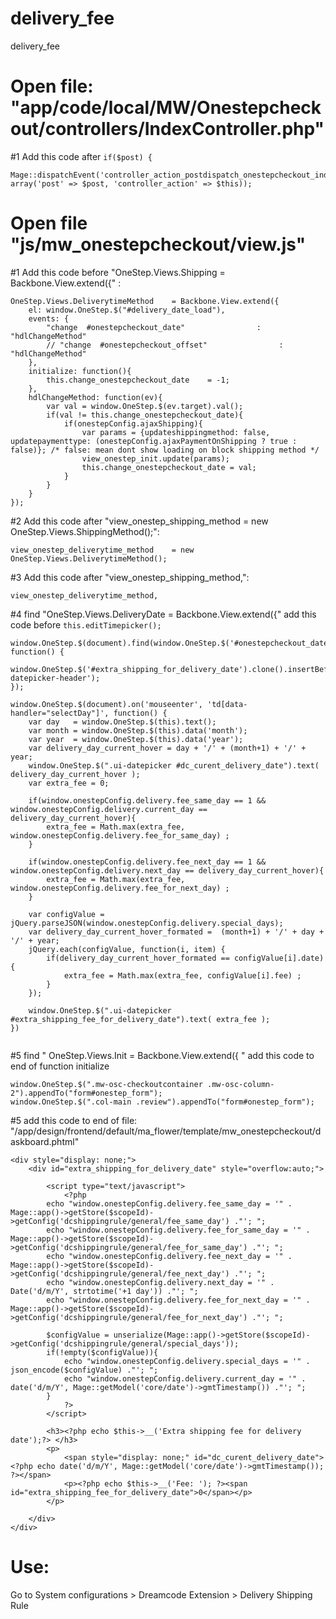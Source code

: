 # delivery_fee
delivery_fee

# Open file: "app/code/local/MW/Onestepcheckout/controllers/IndexController.php"

#1 Add this code after ` if($post) { `
```
Mage::dispatchEvent('controller_action_postdispatch_onestepcheckout_index_save', array('post' => $post, 'controller_action' => $this));
```


# Open file "js/mw_onestepcheckout/view.js"

#1 Add this code before "OneStep.Views.Shipping  = Backbone.View.extend({" :
```
OneStep.Views.DeliverytimeMethod    = Backbone.View.extend({
    el: window.OneStep.$("#delivery_date_load"),
    events: {
        "change  #onestepcheckout_date"                : "hdlChangeMethod"
        // "change  #onestepcheckout_offset"                : "hdlChangeMethod"
    },
    initialize: function(){
        this.change_onestepcheckout_date    = -1;
    },
    hdlChangeMethod: function(ev){
        var val = window.OneStep.$(ev.target).val();
        if(val != this.change_onestepcheckout_date){
            if(onestepConfig.ajaxShipping){
                var params = {updateshippingmethod: false, updatepaymenttype: (onestepConfig.ajaxPaymentOnShipping ? true : false)}; /* false: mean dont show loading on block shipping method */
                view_onestep_init.update(params);
                this.change_onestepcheckout_date = val;
            }
        }
    }
});
```

#2 Add this code after "view_onestep_shipping_method        = new OneStep.Views.ShippingMethod();": 
```
view_onestep_deliverytime_method    = new OneStep.Views.DeliverytimeMethod();
```
#3 Add this code after "view_onestep_shipping_method,":
```
view_onestep_deliverytime_method,
```

#4 find "OneStep.Views.DeliveryDate      = Backbone.View.extend({" add this code before `this.editTimepicker();`

```
window.OneStep.$(document).find(window.OneStep.$('#onestepcheckout_date')).next().datepicker().on('click', function() {
    window.OneStep.$('#extra_shipping_for_delivery_date').clone().insertBefore('.ui-datepicker-header');
});

window.OneStep.$(document).on('mouseenter', 'td[data-handler="selectDay"]', function() {
    var day   = window.OneStep.$(this).text();
    var month = window.OneStep.$(this).data('month');
    var year  = window.OneStep.$(this).data('year');
    var delivery_day_current_hover = day + '/' + (month+1) + '/' + year;
    window.OneStep.$(".ui-datepicker #dc_curent_delivery_date").text( delivery_day_current_hover );
    var extra_fee = 0;

    if(window.onestepConfig.delivery.fee_same_day == 1 && window.onestepConfig.delivery.current_day == delivery_day_current_hover){
        extra_fee = Math.max(extra_fee, window.onestepConfig.delivery.fee_for_same_day) ; 
    } 

    if(window.onestepConfig.delivery.fee_next_day == 1 && window.onestepConfig.delivery.next_day == delivery_day_current_hover){
        extra_fee = Math.max(extra_fee, window.onestepConfig.delivery.fee_for_next_day) ;
    } 

    var configValue = jQuery.parseJSON(window.onestepConfig.delivery.special_days);
    var delivery_day_current_hover_formated =  (month+1) + '/' + day + '/' + year;
    jQuery.each(configValue, function(i, item) {
        if(delivery_day_current_hover_formated == configValue[i].date){
            extra_fee = Math.max(extra_fee, configValue[i].fee) ;
        }
    });
    
    window.OneStep.$(".ui-datepicker #extra_shipping_fee_for_delivery_date").text( extra_fee );
})


```

#5 find " OneStep.Views.Init              = Backbone.View.extend({ " add this code to end of function initialize 

```
window.OneStep.$(".mw-osc-checkoutcontainer .mw-osc-column-2").appendTo("form#onestep_form");
window.OneStep.$(".col-main .review").appendTo("form#onestep_form");
```

#5 add this code to end of file: "/app/design/frontend/default/ma_flower/template/mw_onestepcheckout/daskboard.phtml"

```
<div style="display: none;">
    <div id="extra_shipping_for_delivery_date" style="overflow:auto;">

        <script type="text/javascript">
            <?php
        echo "window.onestepConfig.delivery.fee_same_day = '" . Mage::app()->getStore($scopeId)->getConfig('dcshippingrule/general/fee_same_day') ."'; ";
        echo "window.onestepConfig.delivery.fee_for_same_day = '" . Mage::app()->getStore($scopeId)->getConfig('dcshippingrule/general/fee_for_same_day') ."'; ";
        echo "window.onestepConfig.delivery.fee_next_day = '" . Mage::app()->getStore($scopeId)->getConfig('dcshippingrule/general/fee_next_day') ."'; ";
        echo "window.onestepConfig.delivery.next_day = '" . Date('d/m/Y', strtotime('+1 day')) ."'; ";
        echo "window.onestepConfig.delivery.fee_for_next_day = '" . Mage::app()->getStore($scopeId)->getConfig('dcshippingrule/general/fee_for_next_day') ."'; ";

        $configValue = unserialize(Mage::app()->getStore($scopeId)->getConfig('dcshippingrule/general/special_days'));
        if(!empty($configValue)){
            echo "window.onestepConfig.delivery.special_days = '" . json_encode($configValue) ."'; ";
            echo "window.onestepConfig.delivery.current_day = '" . date('d/m/Y', Mage::getModel('core/date')->gmtTimestamp()) ."'; ";
        }
            ?>
        </script>

        <h3><?php echo $this->__('Extra shipping fee for delivery date');?> </h3>
        <p>
            <span style="display: none;" id="dc_curent_delivery_date"><?php echo date('d/m/Y', Mage::getModel('core/date')->gmtTimestamp()); ?></span>
            <p><?php echo $this->__('Fee: '); ?><span id="extra_shipping_fee_for_delivery_date">0</span></p>
        </p>
        
    </div>
</div>

```


# Use:
Go to System configurations > Dreamcode Extension > Delivery Shipping Rule